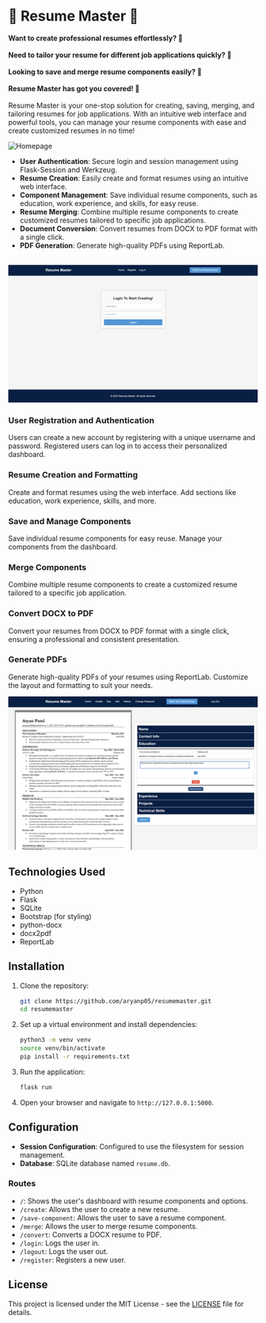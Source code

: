 # 📄 Resume Master 📄

**Want to create professional resumes effortlessly? 📝** <br>
<br>
**Need to tailor your resume for different job applications quickly? 💼** <br>
<br>
**Looking to save and merge resume components easily? 🔀** <br>
<br>
**Resume Master has got you covered! 🚀** <br>
<br>
Resume Master is your one-stop solution for creating, saving, merging, and tailoring resumes for job applications. With an intuitive web interface and powerful tools, you can manage your resume components with ease and create customized resumes in no time!

![Homepage](screenshots/homepage.png)

- **User Authentication**: Secure login and session management using Flask-Session and Werkzeug.
- **Resume Creation**: Easily create and format resumes using an intuitive web interface.
- **Component Management**: Save individual resume components, such as education, work experience, and skills, for easy reuse.
- **Resume Merging**: Combine multiple resume components to create customized resumes tailored to specific job applications.
- **Document Conversion**: Convert resumes from DOCX to PDF format with a single click.
- **PDF Generation**: Generate high-quality PDFs using ReportLab. <br> <br>

![Dashboard](screenshots/login.png)

### User Registration and Authentication

Users can create a new account by registering with a unique username and password. Registered users can log in to access their personalized dashboard.

### Resume Creation and Formatting

Create and format resumes using the web interface. Add sections like education, work experience, skills, and more.

### Save and Manage Components

Save individual resume components for easy reuse. Manage your components from the dashboard.

### Merge Components

Combine multiple resume components to create a customized resume tailored to a specific job application.

### Convert DOCX to PDF

Convert your resumes from DOCX to PDF format with a single click, ensuring a professional and consistent presentation.

### Generate PDFs

Generate high-quality PDFs of your resumes using ReportLab. Customize the layout and formatting to suit your needs.

![Dashboard](screenshots/create.png)

## Technologies Used

- Python
- Flask
- SQLite
- Bootstrap (for styling)
- python-docx
- docx2pdf
- ReportLab

## Installation

1. Clone the repository:
    ```sh
    git clone https://github.com/aryanp05/resumemaster.git
    cd resumemaster
    ```

2. Set up a virtual environment and install dependencies:
    ```sh
    python3 -m venv venv
    source venv/bin/activate
    pip install -r requirements.txt
    ```

3. Run the application:
    ```sh
    flask run
    ```

4. Open your browser and navigate to `http://127.0.0.1:5000`.

## Configuration

- **Session Configuration**: Configured to use the filesystem for session management.
- **Database**: SQLite database named `resume.db`.

### Routes

- `/`: Shows the user's dashboard with resume components and options.
- `/create`: Allows the user to create a new resume.
- `/save-component`: Allows the user to save a resume component.
- `/merge`: Allows the user to merge resume components.
- `/convert`: Converts a DOCX resume to PDF.
- `/login`: Logs the user in.
- `/logout`: Logs the user out.
- `/register`: Registers a new user.


## License

This project is licensed under the MIT License - see the [LICENSE](LICENSE) file for details.
